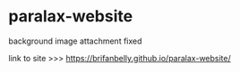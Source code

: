 # paralax-website
background image attachment fixed


link to site >>>  https://brifanbelly.github.io/paralax-website/
